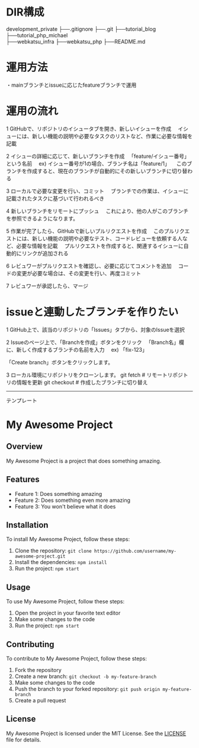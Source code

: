 # DIR構成
development_private
 ├──.gitignore
 ├──.git
 ├──tutorial_blog
 ├──tutorial_php_michael  
 ├──webkatsu_infra
 ├──webkatsu_php
 ├──README.md



# 運用方法
・mainブランチとissueに応じたfeatureブランチで運用



# 運用の流れ

1 GitHubで、リポジトリのイシュータブを開き、新しいイシューを作成
　イシューには、新しい機能の説明や必要なタスクのリストなど、作業に必要な情報を記載

2 イシューの詳細に応じて、新しいブランチを作成
　「feature/イシュー番号」という名前
　ex) イシュー番号が1の場合、ブランチ名は「feature/1」
　このブランチを作成すると、現在のブランチが自動的にその新しいブランチに切り替わる

3 ローカルで必要な変更を行い、コミット
　ブランチでの作業は、イシューに記載されたタスクに基づいて行われるべき

4 新しいブランチをリモートにプッシュ
　これにより、他の人がこのブランチを参照できるようになります。

5 作業が完了したら、GitHubで新しいプルリクエストを作成
　このプルリクエストには、新しい機能の説明や必要なテスト、コードレビューを依頼する人など、必要な情報を記載
　プルリクエストを作成すると、関連するイシューに自動的にリンクが追加される

6 レビュワーがプルリクエストを確認し、必要に応じてコメントを追加
　コードの変更が必要な場合は、その変更を行い、再度コミット

7 レビュワーが承認したら、マージ


# issueと連動したブランチを作りたい

1 GitHub上で、該当のリポジトリの「Issues」タブから、対象のIssueを選択

2 Issueのページ上で、「Branchを作成」ボタンをクリック
　「Branch名」欄に、新しく作成するブランチの名前を入力
　ex) 「fix-123」

「Create branch」ボタンをクリックします。

3 ローカル環境にリポジトリをクローンします。
  git fetch    # リモートリポジトリの情報を更新
  git checkout # 作成したブランチに切り替え

---





テンプレート
# My Awesome Project

## Overview

My Awesome Project is a project that does something amazing.

## Features

- Feature 1: Does something amazing
- Feature 2: Does something even more amazing
- Feature 3: You won't believe what it does

## Installation

To install My Awesome Project, follow these steps:

1. Clone the repository: `git clone https://github.com/username/my-awesome-project.git`
2. Install the dependencies: `npm install`
3. Run the project: `npm start`

## Usage

To use My Awesome Project, follow these steps:

1. Open the project in your favorite text editor
2. Make some changes to the code
3. Run the project: `npm start`

## Contributing

To contribute to My Awesome Project, follow these steps:

1. Fork the repository
2. Create a new branch: `git checkout -b my-feature-branch`
3. Make some changes to the code
4. Push the branch to your forked repository: `git push origin my-feature-branch`
5. Create a pull request

## License

My Awesome Project is licensed under the MIT License. See the [LICENSE](LICENSE) file for details.

